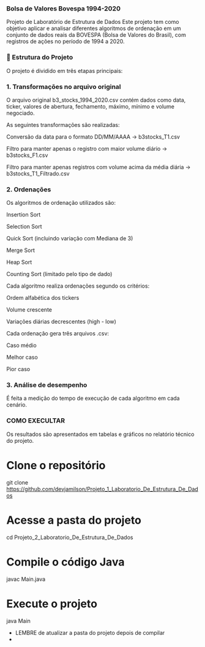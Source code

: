 ### Bolsa de Valores Bovespa 1994-2020
Projeto de Laboratório de Estrutura de Dados
Este projeto tem como objetivo aplicar e analisar diferentes algoritmos de ordenação em um conjunto de dados reais da BOVESPA (Bolsa de Valores do Brasil), com registros de ações no período de 1994 a 2020.

### 📁 Estrutura do Projeto
O projeto é dividido em três etapas principais:

### 1. Transformações no arquivo original
O arquivo original b3_stocks_1994_2020.csv contém dados como data, ticker, valores de abertura, fechamento, máximo, mínimo e volume negociado.

As seguintes transformações são realizadas:

Conversão da data para o formato DD/MM/AAAA → b3stocks_T1.csv

Filtro para manter apenas o registro com maior volume diário → b3stocks_F1.csv

Filtro para manter apenas registros com volume acima da média diária → b3stocks_T1_Filtrado.csv

### 2. Ordenações
Os algoritmos de ordenação utilizados são:

Insertion Sort

Selection Sort

Quick Sort (incluindo variação com Mediana de 3)

Merge Sort

Heap Sort

Counting Sort (limitado pelo tipo de dado)

Cada algoritmo realiza ordenações segundo os critérios:

Ordem alfabética dos tickers

Volume crescente

Variações diárias decrescentes (high - low)

Cada ordenação gera três arquivos .csv:

Caso médio

Melhor caso

Pior caso

### 3. Análise de desempenho
É feita a medição do tempo de execução de cada algoritmo em cada cenário.

### COMO EXECULTAR

Os resultados são apresentados em tabelas e gráficos no relatório técnico do projeto.

# Clone o repositório
git clone https://github.com/devjamilson/Projeto_1_Laboratorio_De_Estrutura_De_Dados

# Acesse a pasta do projeto
cd Projeto_2_Laboratorio_De_Estrutura_De_Dados

# Compile o código Java
javac Main.java

# Execute o projeto
java Main
 * LEMBRE de atualizar a pasta do projeto depois de compilar
 * 
